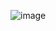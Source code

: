 ![image](https://github.com/aksh-ay06/swiggy-clone/assets/53794932/354347eb-78b1-4d13-bb1b-530808d1b76b)
